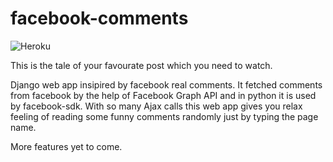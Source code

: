 # facebook-comments

![Heroku](https://heroku-badge.herokuapp.com/?app=facebook-story&root=admin&style=flat)

This is the tale of your favourate post which you need to watch.

Django web app insipired by facebook real comments. It fetched comments from facebook by the help of Facebook Graph API and in python it is used by facebook-sdk.
With so many Ajax calls this web app gives you relax feeling of reading some funny comments randomly just by typing the page name.

More features yet to come.
